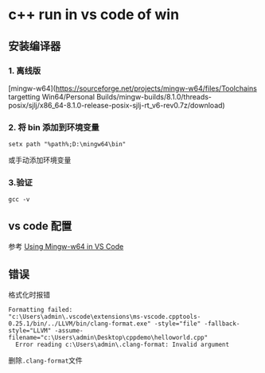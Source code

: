 # c++ run in vs code of win

## 安装编译器

### 1. 离线版

[mingw-w64](<https://sourceforge.net/projects/mingw-w64/files/Toolchains> targetting Win64/Personal Builds/mingw-builds/8.1.0/threads-posix/sjlj/x86_64-8.1.0-release-posix-sjlj-rt_v6-rev0.7z/download)

### 2. 将 bin 添加到环境变量

```
setx path "%path%;D:\mingw64\bin"
```

或手动添加环境变量

### 3.验证

```
gcc -v
```

## vs code 配置

参考 [Using Mingw-w64 in VS Code](https://code.visualstudio.com/docs/cpp/config-mingw)

## 错误

格式化时报错

```plain
Formatting failed:
"c:\Users\admin\.vscode\extensions\ms-vscode.cpptools-0.25.1/bin/../LLVM/bin/clang-format.exe" -style="file" -fallback-style="LLVM" -assume-filename="c:\Users\admin\Desktop\cppdemo\helloworld.cpp"
  Error reading c:\Users\admin\.clang-format: Invalid argument
```

删除`.clang-format`文件
